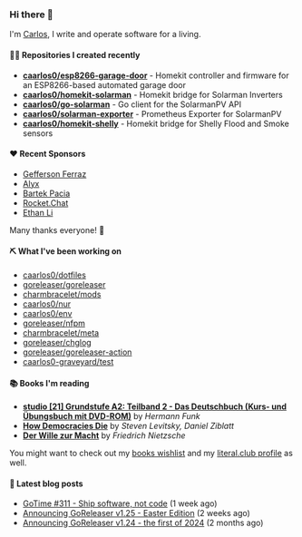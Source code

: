 ### Hi there 👋

I'm [Carlos](https://caarlos0.dev), I write and operate software for a living.

#### 👨‍💻 Repositories I created recently
- **[caarlos0/esp8266-garage-door](https://github.com/caarlos0/esp8266-garage-door)** - Homekit controller and firmware for an ESP8266-based automated garage door
- **[caarlos0/homekit-solarman](https://github.com/caarlos0/homekit-solarman)** - Homekit bridge for Solarman Inverters
- **[caarlos0/go-solarman](https://github.com/caarlos0/go-solarman)** - Go client for the SolarmanPV API
- **[caarlos0/solarman-exporter](https://github.com/caarlos0/solarman-exporter)** - Prometheus Exporter for SolarmanPV
- **[caarlos0/homekit-shelly](https://github.com/caarlos0/homekit-shelly)** - Homekit bridge for Shelly Flood and Smoke sensors


#### ❤️ Recent Sponsors
- [Gefferson Ferraz](https://github.com/geffersonFerraz)
- [Alyx](https://github.com/AlyxPink)
- [Bartek Pacia](https://github.com/bartekpacia)
- [Rocket.Chat](https://github.com/RocketChat)
- [Ethan Li](https://github.com/ethanjli)

Many thanks everyone! 🙏

#### ⛏️ What I've been working on

- [caarlos0/dotfiles](https://github.com/caarlos0/dotfiles)
- [goreleaser/goreleaser](https://github.com/goreleaser/goreleaser)
- [charmbracelet/mods](https://github.com/charmbracelet/mods)
- [caarlos0/nur](https://github.com/caarlos0/nur)
- [caarlos0/env](https://github.com/caarlos0/env)
- [goreleaser/nfpm](https://github.com/goreleaser/nfpm)
- [charmbracelet/meta](https://github.com/charmbracelet/meta)
- [goreleaser/chglog](https://github.com/goreleaser/chglog)
- [goreleaser/goreleaser-action](https://github.com/goreleaser/goreleaser-action)
- [caarlos0-graveyard/test](https://github.com/caarlos0-graveyard/test)

#### 📚 Books I'm reading
- **[studio [21] Grundstufe A2: Teilband 2 - Das Deutschbuch (Kurs- und Übungsbuch mit DVD-ROM)](https://literal.club/caarlos0/book/hermann-funk-studio-21-grundstufe-a2-teilband-2-das-deutschbuch-kurs-und-ubungsbuch-mit-dvd-rom-9zuoy)** by _Hermann Funk_
- **[How Democracies Die](https://literal.club/caarlos0/book/how-democracies-die-5395k)** by _Steven Levitsky, Daniel Ziblatt_
- **[Der Wille zur Macht](https://literal.club/caarlos0/book/friedrich-nietzsche-der-wille-zur-macht-5cvbc)** by _Friedrich Nietzsche_

You might want to check out my
[books wishlist](https://www.amazon.com.br/hz/wishlist/ls/EB8P7VS717SV)
and my [literal.club profile](https://literal.club/caarlos0) as well.

#### 📄 Latest blog posts
- [GoTime #311 - Ship software, not code](https://carlosbecker.com/posts/gotime-shipping/) (1 week ago)
- [Announcing GoReleaser v1.25 - Easter Edition](https://carlosbecker.com/posts/goreleaser-v1.25/) (2 weeks ago)
- [Announcing GoReleaser v1.24 - the first of 2024](https://carlosbecker.com/posts/goreleaser-v1.24/) (2 months ago)
